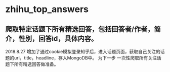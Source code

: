 # zhihu_top_answers
爬取特定话题下所有精选回答，包括回答者/作者，简介，性别，回答id，具体内容。
--------------------
2018.8.27
增加了通过cookie模拟登录知乎后，进入话题页面，获取自己关注的话题的url，title，headline，存入MongoDB中。
为下一步 一次性爬取所有关注话题下所有精选回答做准备。
